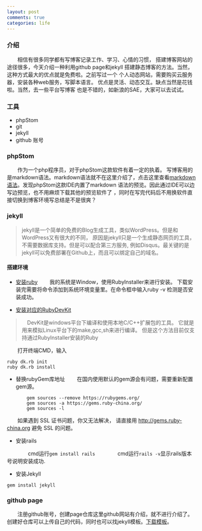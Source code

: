 ```yaml
---
layout: post
comments: true
categories: life
---
```


### 介绍 
　　相信有很多同学都有写博客记录工作、学习、心情的习惯，
搭建博客网站的途径很多，今天介绍一种利用github page和jekyll
搭建静态博客的方法。当然，这种方式最大的优点就是免费啦。之前写过一个
个人动态网站，需要购买云服务器，安装各种web服务，写脚本语言。
优点是灵活、动态交互。缺点当然是花钱啦。当然，去一些平台写博客
也是不错的，如新浪的SAE，大家可以去试试。

### 工具

* phpStom
* git
* jekyll
* github 账号

### phpStom
　　作为一个php程序员，对于phpStom这款软件有着一定的执着。
写博客用的是markdown语法。markdown语法就不在这里介绍了，点击这里查看[markdown语法](http://www.jianshu.com/p/1e402922ee32/)。发现phpStom这款IDE内置了markdown
语法的预览。因此通过IDE可以边写边预览，也不用麻烦下载其他的预览软件了
，同时在写完代码后不用换软件直接切换到博客环境写总结是不是很爽？


### jekyll
> jekyll是一个简单的免费的Blog生成工具，类似WordPress。但是和WordPress又有很大的不同，
原因是jekyll只是一个生成静态网页的工具，不需要数据库支持。但是可以配合第三方服务,
例如Disqus。最关键的是jekyll可以免费部署在Github上，而且可以绑定自己的域名。


#### 搭建环境
* [安装ruby](http://rubyinstaller.org/downloads/)
　　我的系统是Window，使用RubyInstaller来进行安装。
下载安装完需要将命令添加到系统环境变量里。在命令框中输入ruby -v 检测是否安装成功。
　

* [安装对应的RubyDevKit](http://rubyinstaller.org/downloads/)
>　DevKit是windows平台下编译和使用本地C/C++扩展包的工具。
它就是用来模拟Linux平台下的make,gcc,sh来进行编译。
但是这个方法目前仅支持通过RubyInstaller安装的Ruby

　　打开终端CMD，输入

    ruby dk.rb init
    ruby dk.rb install
    

* 替换rubyGem库地址
　　在国内使用默认的gem源会有问题，需要重新配置gem源。
    
    ```
        gem sources --remove https://rubygems.org/
        gem sources -a https://gems.ruby-china.org/
        gem sources -l
    
　　如果遇到 SSL 证书问题，你又无法解决，
请直接用 http://gems.ruby-china.org 避免 SSL 的问题。

   
* 安装rails

　　　　cmd运行`gem install rails`
　　　　cmd运行`rails -v`显示rails版本号说明安装成功.

* 安装Jekyll

```
gem install jekyll
```


### github page
　　注册github账号，创建page仓库这里github网站有介绍，就不进行介绍了。
创建好仓库可以上传自己的代码，同时也可以找jekyll模板。[下载模板](http://jekyllthemes.org/)。
    

    


